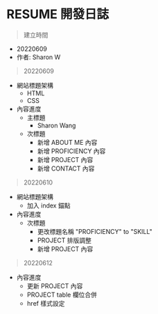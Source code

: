 # RESUME 開發日誌

> 建立時間

- 20220609
- 作者: Sharon W

> 20220609

- 網站標題架構
  - HTML
  - CSS
- 內容進度
  - 主標題
    - Sharon Wang
  - 次標題
    - 新增 ABOUT ME 內容
    - 新增 PROFICIENCY 內容
    - 新增 PROJECT 內容
    - 新增 CONTACT 內容

> 20220610

- 網站標題架構
  - 加入 index 錨點
- 內容進度
  - 次標題
    - 更改標題名稱 "PROFICIENCY" to "SKILL"
    - PROJECT 排版調整
    - 新增 PROJECT 內容

> 20220612

- 內容進度
  - 更新 PROJECT 內容
  - PROJECT table 欄位合併
  - href 樣式設定
